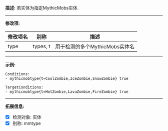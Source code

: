 **描述:** 若实体为指定MythicMobs实体.

---

**修改项:**

| 修改项名  | 别称           | 描述                      |
| --------- | -------------- | ------------------------- |
| type      | types, t | 用于检测的多个MythicMobs实体名 |

---

**示例:**

```
Conditions:
- mythicmobtype{t=CoolZombie,IceZombie,SnowZombie} true
```

```
TargetConditions:
- mythicmobtype{t=HotZombie,LavaZombie,FireZombie} true
```

---

**拓展信息:**

- [x] 检测对象: 实体
- [x] 别称: mmtype